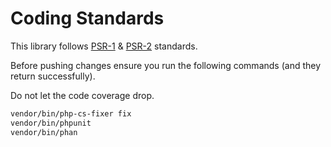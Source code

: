 # Coding Standards

This library follows [PSR-1](https://www.php-fig.org/psr/psr-1/) & [PSR-2](https://www.php-fig.org/psr/psr-2/) standards.

Before pushing changes ensure you run the following commands (and they return successfully).

Do not let the code coverage drop.

```bash
vendor/bin/php-cs-fixer fix
vendor/bin/phpunit
vendor/bin/phan
```
